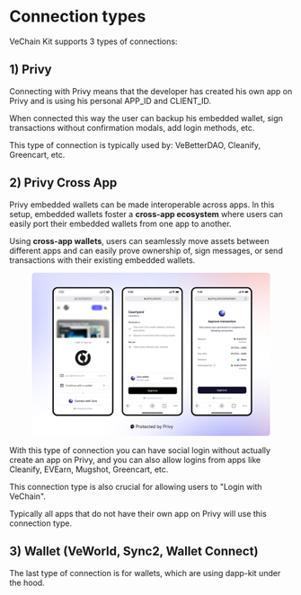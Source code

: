 # Connection types

VeChain Kit supports 3 types of connections:

## 1) Privy

Connecting with Privy means that the developer has created his own app on Privy and is using his personal APP\_ID and CLIENT\_ID.&#x20;

When connected this way the user can backup his embedded wallet, sign transactions without confirmation modals, add login methods, etc.

This type of connection is typically used by: VeBetterDAO, Cleanify, Greencart, etc.

## 2) Privy Cross App

Privy embedded wallets can be made interoperable across apps. In this setup, embedded wallets foster a **cross-app ecosystem** where users can easily port their embedded wallets from one app to another.

Using **cross-app wallets**, users can seamlessly move assets between different apps and can easily prove ownership of, sign messages, or send transactions with their existing embedded wallets.

<figure><img src="../.gitbook/assets/image (3).png" alt=""><figcaption></figcaption></figure>

With this type of connection you can have social login without actually create an app on Privy, and you can also allow logins from apps like Cleanify, EVEarn, Mugshot, Greencart, etc.&#x20;

This connection type is also crucial for allowing users to "Login with VeChain".

Typically all apps that do not have their own app on Privy will use this connection type.

## 3) Wallet (VeWorld, Sync2, Wallet Connect)

The last type of connection is for wallets, which are using dapp-kit under the hood.
